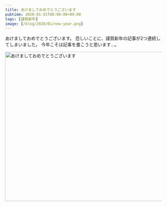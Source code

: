 ```yaml
---
title: あけましておめでとうございます
pubtime: 2020-01-01T00:00:00+09:00
tags: [謹賀新年]
image: [/blog/2020/01/new-year.png]
---
```


あけましておめでとうございます。
恐しいことに、謹賀新年の記事が2つ連続してしまいました。
今年こそは記事を書こうと思います…。

<img alt="あけましておめでとうございます" src="/blog/2020/01/new-year.png" width="710" height="480" center />
